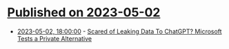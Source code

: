 # [Published on 2023-05-02](index.md)

* [2023-05-02, 18:00:00](https://slashdot.org/story/23/05/02/1338226/scared-of-leaking-data-to-chatgpt-microsoft-tests-a-private-alternative?utm_source=rss1.0mainlinkanon&utm_medium=feed) - [Scared of Leaking Data To ChatGPT? Microsoft Tests a Private Alternative](https://slashdot.org/story/23/05/02/1338226/scared-of-leaking-data-to-chatgpt-microsoft-tests-a-private-alternative?utm_source=rss1.0mainlinkanon&utm_medium=feed)
